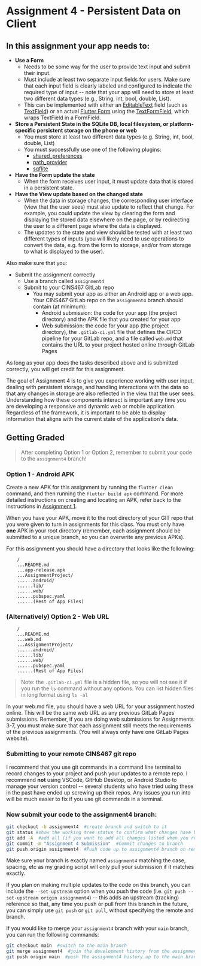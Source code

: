 # Assignment 4 - Persistent Data on Client

## In this assignment your app needs to:

* **Use a Form**
  * Needs to be some way for the user to provide text input and submit their input.
  * Must include at least two separate input fields for users. Make sure that each input field is clearly labeled and configured to indicate the required type of input -- note that your app will need to store at least two different data types (e.g., String, int, bool, double, List).
  * This can be implemented with either an [EditableText](https://api.flutter.dev/flutter/widgets/EditableText-class.html) field (such as [TextField](https://api.flutter.dev/flutter/material/TextField-class.html)) or an actual [Flutter Form](https://api.flutter.dev/flutter/widgets/Form-class.html) using the [TextFormField](https://api.flutter.dev/flutter/material/TextFormField-class.html), which wraps TextField in a FormField.
* **Store a Persistent State in the SQLite DB, local filesystem, or platform-specific persistent storage on the phone or web**
  * You must store at least two different data types (e.g. String, int, bool, double, List)
  * You must successfully use one of the following plugins:
    * [shared_preferences](https://pub.dev/packages/shared_preferences)
    * [path_provider](https://pub.dev/packages/path_provider)
    * [sqflite](https://pub.dev/packages/sqflite)
* **Have the Form update the state**
  * When the form receives user input, it must update data that is stored in a persistent state.
* **Have the View update based on the changed state**
  * When the data in storage changes, the corresponding user interface (view that the user sees) must also update to reflect that change. For example, you could update the view by clearing the form and displaying the stored data elsewhere on the page, or by redirecting the user to a different page where the data is displayed.
  * The updates to the state and view should be tested with at least two different types of inputs (you will likely need to use operations to convert the data, e.g. from the form to storage, and/or from storage to what is displayed to the user).


Also make sure that you:
  * Submit the assignment correctly
    * Use a branch called `assignment4`
    * Submit to your CINS467 GitLab repo
      * You may submit your app as either an Android app or a web app. Your CINS467 GitLab repo on the `assignment4` branch should contain (at minimum):
        * Android submission: the code for your app (the project directory) and the APK file that you created for your app
        * Web submission: the code for your app (the project directory), the `.gitlab-ci.yml` file that defines the CI/CD pipeline for your GitLab repo, and a file called `web.md` that contains the URL to your project hosted online through GitLab Pages

As long as your app does the tasks described above and is submitted correctly, you will get credit for this assignment.

The goal of Assignment 4 is to give you experience working with user input, dealing with persistent storage, and handling interactions with the data so that any changes in storage are also reflected in the view that the user sees. Understanding how these components interact is important any time you are developing a responsive and dynamic web or mobile application. Regardless of the framework, it is important to be able to display information that aligns with the current state of the application's data.

## Getting Graded

> After completing Option 1 or Option 2, remember to submit your code to the `assignment4` branch!

### Option 1 - Android APK

Create a new APK for this assignment by running the `flutter clean` command, and then running the `flutter build apk` command. For more detailed instructions on creating and locating an APK, refer back to the instructions in [Assignment 1](https://github.com/shelleywong/CINS467-Course-Materials/blob/main/Assignments/Assignment1.md#getting-graded).

When you have your APK, move it to the root directory of your GIT repo that you were given to turn in assignments for this class. You must only have **one** APK in your root directory (remember, each assignment should be submitted to a unique branch, so you can overwrite any previous APKs).

For this assignment you should have a directory that looks like the following:

```
    /
    ...README.md
    ...app-release.apk
    ...AssignmentProject/
    ......android/
    ......lib/
    ......web/
    ......pubspec.yaml
    ......(Rest of App Files)
```

### (Alternatively) Option 2 - Web URL

```
    /
    ...README.md
    ...web.md
    ...AssignmentProject/
    ......android/
    ......lib/
    ......web/
    ......pubspec.yaml
    ......(Rest of App Files)
```

> Note: the `.gitlab-ci.yml` file is a hidden file, so you will not see it if you run the `ls` command without any options. You can list hidden files in long format using `ls -al`

In your web.md file, you should have a web URL for your assignment hosted online. This will be the same web URL as any previous GitLab Pages submissions. Remember, if you are doing web submissions for Assignments 3-7, you must make sure that each assignment still meets the requirements of the previous assignments. (You will always only have one GitLab Pages website).

### Submitting to your remote CINS467 git repo

I recommend that you use git commands in a command line terminal to record changes to your project and push your updates to a remote repo. I recommend **not** using VSCode, GitHub Desktop, or Android Studio to manage your version control -- several students who have tried using these in the past have ended up screwing up their repos. Any issues you run into will be much easier to fix if you use git commands in a terminal.

### Now submit your code to the **assignment4** branch:

```bash
git checkout -b assignment4  #create branch and switch to it
git status #show the working tree status to confirm what changes have been made
git add -A  #add all (if you want to add all changes listed when you run 'git status')
git commit -m "Assignment 4 Submission"  #Commit changes to branch
git push origin assignment4  #Push code up to assignment4 branch on remote
```

Make sure your branch is exactly named `assignment4` matching the case, spacing, etc as my grading script will only pull your submission if it matches exactly.

If you plan on making multiple updates to the code on this branch, you can include the `--set-upstream` option when you push the code (i.e. `git push --set-upstream origin assignment4`) -- this adds an upstream (tracking) reference so that, any time you push or pull from this branch in the future, you can simply use `git push` or `git pull`, without specifying the remote and branch.

If you would like to merge your `assignment4` branch with your `main` branch, you can run the following commands:
```bash
git checkout main  #switch to the main branch
git merge assignment4  #join the development history from the assignment4 branch with the current (main) branch
git push origin main  #push the assignment4 history up to the main branch on the remote
```
